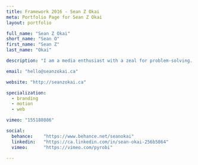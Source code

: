 ```yaml
---
title: Framework 2016 - Sean Z Okai
meta: Portfolio Page for Sean Z Okai
layout: portfolio

full_name: "Sean Z Okai"
short_name: "Sean O"
first_name: "Sean Z"
last_name: "Okai"

description: "I am a media enthusiast with a zeal for problem-solving. Digital handyman by day, pixel seller at night. Also a highly ranked wafer connoisseur."

email: "hello@seanzokai.ca"

website: "http://seanzokai.ca"

specialization:
  - branding
  - motion
  - web

vimeo: "155188086"

social:
  behance:    "https://www.behance.net/seanokai"
  linkedin:   "https://ca.linkedin.com/in/sean-okai-256b5864"
  vimeo:      "https://vimeo.com/pyrobi"

---
```

